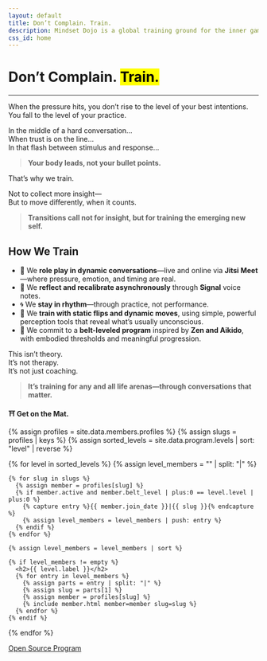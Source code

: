 ```yaml
---
layout: default
title: Don’t Complain. Train.
description: Mindset Dojo is a global training ground for the inner game of presence, leadership, and emotional clarity. For conversations that matter—across all life arenas.
css_id: home
---
```


<h1>Don’t Complain. <mark>Train.</mark></h1>
<hr>

<p>When the pressure hits, you don’t rise to the level of your best intentions.<br>
You fall to the level of your practice.</p>

<p>In the middle of a hard conversation…<br>
When trust is on the line…<br>
In that flash between stimulus and response…</p>

<blockquote><strong>Your body leads, not your bullet points.</strong></blockquote>

<p>That’s why we train.</p>

<p>Not to collect more insight—<br>
But to move differently, when it counts.</p>

<blockquote><strong>Transitions call not for insight, but for training the emerging new self.</strong></blockquote>

<h2>How We Train</h2>
<ul>
  <li>🥋 We <strong>role play in dynamic conversations</strong>—live and online via <strong>Jitsi Meet</strong>—where pressure, emotion, and timing are real.</li>
  <li>🔁 We <strong>reflect and recalibrate asynchronously</strong> through <strong>Signal</strong> voice notes.</li>
  <li>🌀 We <strong>stay in rhythm</strong>—through practice, not performance.</li>
  <li>🧭 We <strong>train with static flips and dynamic moves</strong>, using simple, powerful perception tools that reveal what’s usually unconscious.</li>
  <li>🎯 We commit to a <strong>belt-leveled program</strong> inspired by <strong>Zen and Aikido</strong>, with embodied thresholds and meaningful progression.</li>
</ul>

<p>This isn’t theory.<br>
It’s not therapy.<br>
It’s not just coaching.</p>

<blockquote><strong>It’s training for any and all life arenas—through conversations that matter.</strong></blockquote>

<p><strong>⛩️ Get on the Mat.</strong></p>

<div class="md-members">

  {% assign profiles = site.data.members.profiles %}
  {% assign slugs = profiles | keys %}
  {% assign sorted_levels = site.data.program.levels | sort: "level" | reverse %}

  {% for level in sorted_levels %}
    {% assign level_members = "" | split: "|" %}

    {% for slug in slugs %}
      {% assign member = profiles[slug] %}
      {% if member.active and member.belt_level | plus:0 == level.level | plus:0 %}
        {% capture entry %}{{ member.join_date }}|{{ slug }}{% endcapture %}
        {% assign level_members = level_members | push: entry %}
      {% endif %}
    {% endfor %}

    {% assign level_members = level_members | sort %}

    {% if level_members != empty %}
      <h2>{{ level.label }}</h2>
      {% for entry in level_members %}
        {% assign parts = entry | split: "|" %}
        {% assign slug = parts[1] %}
        {% assign member = profiles[slug] %}
        {% include member.html member=member slug=slug %}
      {% endfor %}
    {% endif %}
  {% endfor %}
</div>






<div class="md-cta-group">
    <a href="./program">Open Source Program</a>
</div>
